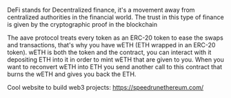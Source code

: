DeFi stands for Decentralized finance, it's a movement away from centralized authorities in the financial world. The trust in this type of finance is given by the cryptographic proof in the blockchain

The aave protocol treats every token as an ERC-20 token to ease the swaps and transactions, that's why you have wETH (ETH wrapped in an ERC-20 token).
wETH is both the token and the contract, you can interact with it depositing ETH into it in order to mint wETH that are given to you. When you want to reconvert wETH into ETH you send another call to this contract that burns the wETH and gives you back the ETH.

Cool website to build web3 projects: https://speedrunethereum.com/